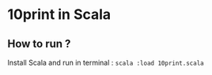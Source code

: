 # 10print in Scala

## How to run ?

Install Scala and run in terminal : `scala :load 10print.scala`

